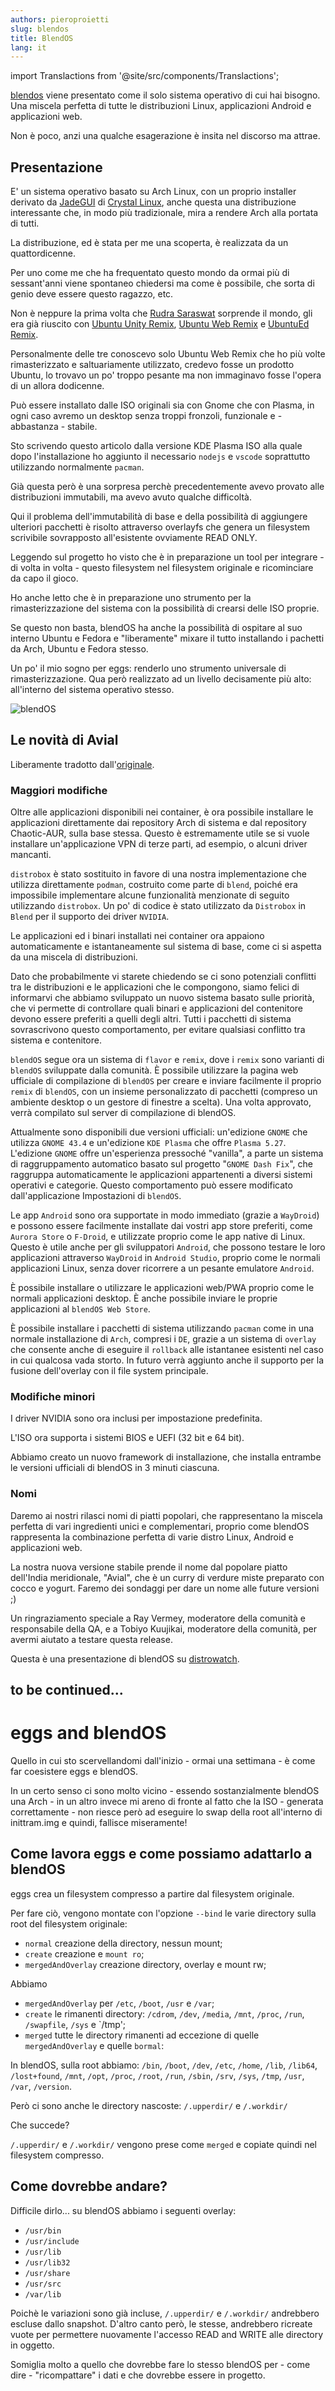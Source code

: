 ```yaml
---
authors: pieroproietti
slug: blendos
title: BlendOS
lang: it
---
```


import Translactions from '@site/src/components/Translactions';

<Translactions />


[blendos](https://blendos.co/) viene presentato come il solo sistema operativo di cui hai bisogno. Una miscela perfetta di tutte le distribuzioni Linux, applicazioni Android e applicazioni web.

Non è poco, anzi una qualche esagerazione è insita nel discorso ma attrae.

## Presentazione

E' un sistema operativo basato su Arch Linux, con un proprio installer derivato da [JadeGUI](https://git.getcryst.al/crystal/pkgbuilds/jade-gui) di [Crystal Linux](https://getcryst.al/site), anche questa una distribuzione interessante che, in modo più tradizionale, mira a rendere Arch alla portata di tutti.

La distribuzione, ed è stata per me una scoperta, è realizzata da un quattordicenne. 

Per uno come me che ha frequentato questo mondo da ormai più di sessant'anni viene spontaneo chiedersi ma come è possibile, che sorta di genio deve essere questo ragazzo, etc.

Non è neppure la prima volta che [Rudra Saraswat](https://wiki.ubuntu.com/rs2009) sorprende il mondo, gli era già riuscito con [Ubuntu Unity Remix](https://twitter.com/ubuntu_unity), [Ubuntu Web Remix](https://twitter.com/ubunweb) e [UbuntuEd Remix](https://twitter.com/ed_ubuntu). 

Personalmente delle tre conoscevo solo Ubuntu Web Remix che ho più volte rimasterizzato e saltuariamente utilizzato, credevo fosse un prodotto Ubuntu, lo trovavo un po' troppo pesante ma non immaginavo fosse l'opera di un allora dodicenne.

Può essere installato dalle ISO originali sia con Gnome che con Plasma, in ogni caso avremo un desktop senza troppi fronzoli, funzionale e - abbastanza - stabile.

Sto scrivendo questo articolo dalla versione KDE Plasma ISO alla quale dopo l'installazione ho aggiunto il necessario `nodejs` e `vscode` soprattutto utilizzando normalmente `pacman`. 

Già questa però è una sorpresa perchè precedentemente avevo provato alle distribuzioni immutabili, ma avevo avuto qualche difficoltà. 

Qui il problema dell'immutabilità di base e della possibilità di aggiungere ulteriori pacchetti è risolto attraverso overlayfs che genera un filesystem scrivibile sovrapposto all'esistente ovviamente READ ONLY.

Leggendo sul progetto ho visto che è in preparazione un tool per integrare - di volta in volta - questo filesystem nel filesystem originale e ricominciare da capo il gioco.

Ho anche letto che è in preparazione uno strumento per la rimasterizzazione del sistema con la possibilità di crearsi delle ISO proprie.

Se questo non basta, blendOS ha anche la possibilità di ospitare al suo interno Ubuntu e Fedora e "liberamente" mixare il tutto installando i pachetti da Arch, Ubuntu e Fedora stesso.

Un po' il mio sogno per eggs: renderlo uno strumento universale di rimasterizzazione. Qua però realizzato ad un livello decisamente più alto: all'interno del sistema operativo stesso.

![blendOS](/img/blog/2023-04-27/blendos.png)

## Le novità di Avial 

Liberamente tradotto dall'[originale](https://blendos.co/blend-os-v2/).

### Maggiori modifiche
Oltre alle applicazioni disponibili nei container, è ora possibile installare le applicazioni direttamente dai repository Arch di sistema e dal repository Chaotic-AUR, sulla base stessa. Questo è estremamente utile se si vuole installare un'applicazione VPN di terze parti, ad esempio, o alcuni driver mancanti.

`distrobox` è stato sostituito in favore di una nostra implementazione che utilizza direttamente `podman`, costruito come parte di `blend`, poiché era impossibile implementare alcune funzionalità menzionate di seguito utilizzando `distrobox`. Un po' di codice è stato utilizzato da `Distrobox` in `Blend` per il supporto dei driver `NVIDIA`.

Le applicazioni ed i binari installati nei container ora appaiono automaticamente e istantaneamente sul sistema di base, come ci si aspetta da una miscela di distribuzioni.

Dato che probabilmente vi starete chiedendo se ci sono potenziali conflitti tra le distribuzioni e le applicazioni che le compongono, siamo felici di informarvi che abbiamo sviluppato un nuovo sistema basato sulle priorità, che vi permette di controllare quali binari e applicazioni del contenitore devono essere preferiti a quelli degli altri. Tutti i pacchetti di sistema sovrascrivono questo comportamento, per evitare qualsiasi conflitto tra sistema e contenitore.

`blendOS` segue ora un sistema di `flavor` e `remix`, dove i `remix` sono varianti di `blendOS` sviluppate dalla comunità. È possibile utilizzare la pagina web ufficiale di compilazione di `blendOS` per creare e inviare facilmente il proprio `remix` di `blendOS`, con un insieme personalizzato di pacchetti (compreso un ambiente desktop o un gestore di finestre a scelta). Una volta approvato, verrà compilato sul server di compilazione di blendOS.

Attualmente sono disponibili due versioni ufficiali: un'edizione `GNOME` che utilizza `GNOME 43.4` e un'edizione `KDE Plasma` che offre `Plasma 5.27`. L'edizione `GNOME` offre un'esperienza pressoché "vanilla", a parte un sistema di raggruppamento automatico basato sul progetto "`GNOME Dash Fix`", che raggruppa automaticamente le applicazioni appartenenti a diversi sistemi operativi e categorie. Questo comportamento può essere modificato dall'applicazione Impostazioni di `blendOS`.

Le app `Android` sono ora supportate in modo immediato (grazie a `WayDroid`) e possono essere facilmente installate dai vostri app store preferiti, come `Aurora Store` o `F-Droid`, e utilizzate proprio come le app native di Linux. Questo è utile anche per gli sviluppatori `Android`, che possono testare le loro applicazioni attraverso `WayDroid` in `Android Studio`, proprio come le normali applicazioni Linux, senza dover ricorrere a un pesante emulatore `Android`.

È possibile installare o utilizzare le applicazioni web/PWA proprio come le normali applicazioni desktop. È anche possibile inviare le proprie applicazioni al `blendOS Web Store`.

È possibile installare i pacchetti di sistema utilizzando `pacman` come in una normale installazione di `Arch`, compresi i `DE`, grazie a un sistema di `overlay` che consente anche di eseguire il `rollback` alle istantanee esistenti nel caso in cui qualcosa vada storto. In futuro verrà aggiunto anche il supporto per la fusione dell'overlay con il file system principale.

### Modifiche minori

I driver NVIDIA sono ora inclusi per impostazione predefinita.

L'ISO ora supporta i sistemi BIOS e UEFI (32 bit e 64 bit).

Abbiamo creato un nuovo framework di installazione, che installa entrambe le versioni ufficiali di blendOS in 3 minuti ciascuna.

### Nomi

Daremo ai nostri rilasci nomi di piatti popolari, che rappresentano la miscela perfetta di vari ingredienti unici e complementari, proprio come blendOS rappresenta la combinazione perfetta di varie distro Linux, Android e applicazioni web.

La nostra nuova versione stabile prende il nome dal popolare piatto dell'India meridionale, "Avial", che è un curry di verdure miste preparato con cocco e yogurt. Faremo dei sondaggi per dare un nome alle future versioni ;)

Un ringraziamento speciale a Ray Vermey, moderatore della comunità e responsabile della QA, e a Tobiyo Kuujikai, moderatore della comunità, per avermi aiutato a testare questa release.

Questa è una presentazione di blendOS su [distrowatch](https://distrowatch.com/weekly.php?issue=20230313#blendos).

## to be continued...

# eggs and blendOS
Quello in cui sto scervellandomi dall'inizio - ormai una settimana - è come far coesistere eggs e blendOS.

In un certo senso ci sono molto vicino - essendo sostanzialmente blendOS una Arch - in un altro invece mi areno di fronte al fatto che la ISO - generata correttamente - non riesce però ad eseguire lo swap della root all'interno di inittram.img e quindi, fallisce miseramente!

## Come lavora eggs e come possiamo adattarlo a blendOS

eggs crea un filesystem compresso a partire dal filesystem originale.

Per fare ciò, vengono montate con l'opzione `--bind` le varie directory sulla root del filesystem originale:
* `normal` creazione della directory, nessun mount;
* `create` creazione e `mount ro`;
* `mergedAndOverlay` creazione directory, overlay e mount rw;

Abbiamo 
* `mergedAndOverlay` per `/etc`, `/boot`, `/usr` e `/var`;
* `create` le rimanenti directory: `/cdrom`, `/dev`, `/media`, `/mnt`, `/proc`, `/run`, `/swapfile`, `/sys` e `/tmp';
* `merged` tutte le directory rimanenti ad eccezione di quelle `mergedAndOverlay` e quelle `bormal`:

In blendOS, sulla root abbiamo:
`/bin`, `/boot`, `/dev`, `/etc`, `/home`, `/lib`, `/lib64`, `/lost+found`, `/mnt`, `/opt`, `/proc`, `/root`,  `/run`, `/sbin`, `/srv`,  `/sys`,  `/tmp`, `/usr`,  `/var`,  `/version`.

Però ci sono anche le directory nascoste:  `/.upperdir/` e `/.workdir/`

Che succede?

 `/.upperdir/` e `/.workdir/` vengono prese come `merged` e copiate quindi nel filesystem compresso.

## Come dovrebbe andare?

Difficile dirlo... su blendOS abbiamo i seguenti overlay:

* `/usr/bin`
* `/usr/include`
* `/usr/lib`
* `/usr/lib32`
* `/usr/share`
* `/usr/src`
* `/var/lib`

Poichè le variazioni sono già incluse, `/.upperdir/` e `/.workdir/` andrebbero escluse dallo snapshot. D'altro canto però, le stesse, andrebbero ricreate vuote per permettere nuovamente l'accesso READ and WRITE alle directory in oggetto.

Somiglia molto a quello che dovrebbe fare lo stesso blendOS per - come dire - "ricompattare" i dati e che dovrebbe essere in progetto.


